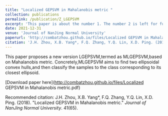 ```yaml
---
title: "Localized GEPSVM in Mahalanobis metric "
collection: publications
permalink: /publication/Z_LGEPSVM
excerpt: 'This paper is about the number 1. The number 2 is left for future work.'
date: 2021-12-31
venue: 'Journal of NanJing Normal University'
paperurl: 'http://combatzhou.github.io/files/Localized GEPSVM in Mahalanobis metric.pdf'
citation: 'J.H. Zhou, X.B. Yang*, F.Q. Zhang, Y.Q. Lin, X.D. Ping. (2018). &quot;Localized GEPSVM in Mahalanobis metric.&quot; <i>Journal of NanJing Normal University</i>. 41(65).'
---
```

This paper proposes a new version LGEPSVM,termed as MLGEPSVM,based on Mahalanobis metric. Concretely,MLGEPSVM aims to find two ellipsoidal convex hulls,and then classify the samples to the class corresponding to its closest ellipsoid.

[Download paper here](http://combatzhou.github.io/files/Localized GEPSVM in Mahalanobis metric.pdf)

Recommended citation: J.H. Zhou, X.B. Yang*, F.Q. Zhang, Y.Q. Lin, X.D. Ping. (2018). &quot;Localized GEPSVM in Mahalanobis metric.&quot; <i>Journal of NanJing Normal University</i>. 41(65).

